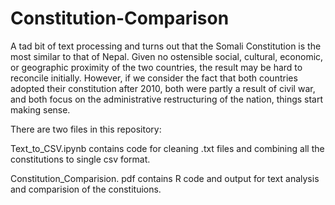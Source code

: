 # Constitution-Comparison
A tad bit of text processing and turns out that the Somali Constitution is the most similar to that of Nepal. Given no ostensible social, cultural, economic, or geographic proximity of the two countries, the result may be hard to reconcile initially. However, if we consider the fact that both countries adopted their constitution after 2010, both were partly a result of civil war, and both focus on the administrative restructuring of the nation, things start making sense.

There are two files in this repository:

Text_to_CSV.ipynb contains code for cleaning .txt files and combining all the constitutions to single csv format.

Constitution_Comparision. pdf contains R code and output for text analysis and comparision of the constituions.
